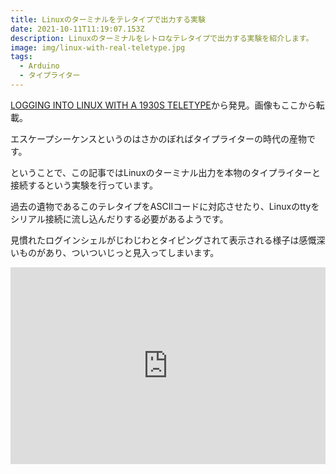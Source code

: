 ```yaml
---
title: Linuxのターミナルをテレタイプで出力する実験
date: 2021-10-11T11:19:07.153Z
description: Linuxのターミナルをレトロなテレタイプで出力する実験を紹介します。
image: img/linux-with-real-teletype.jpg
tags:
  - Arduino
  - タイプライター
---
```

[LOGGING INTO LINUX WITH A 1930S TELETYPE](https://hackaday.com/2020/04/15/logging-into-linux-with-a-1930s-teletype/)から発見。画像もここから転載。

エスケープシーケンスというのはさかのぼればタイプライターの時代の産物です。

ということで、この記事ではLinuxのターミナル出力を本物のタイプライターと接続するという実験を行っています。

過去の遺物であるこのテレタイプをASCIIコードに対応させたり、Linuxのttyをシリアル接続に流し込んだりする必要があるようです。

見慣れたログインシェルがじわじわとタイピングされて表示される様子は感慨深いものがあり、ついついじっと見入ってしまいます。

<iframe width="100%" height="315" src="https://www.youtube.com/embed/2XLZ4Z8LpEE" title="YouTube video player" frameborder="0" allow="accelerometer; autoplay; clipboard-write; encrypted-media; gyroscope; picture-in-picture" allowfullscreen></iframe>